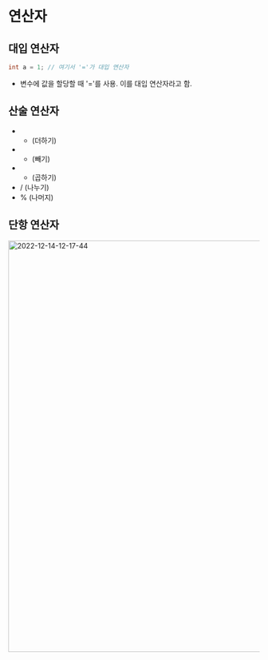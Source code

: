 # 연산자

## 대입 연산자

```java
int a = 1; // 여기서 '='가 대입 연산자
```

- 변수에 값을 할당할 때 '='를 사용. 이를 대입 연산자라고 함.

## 산술 연산자

- - (더하기)
- - (빼기)
- - (곱하기)
- / (나누기)
- % (나머지)

## 단항 연산자

<img width="824" src="https://i.ibb.co/gRVPtgK/2022-12-14-12-17-44.png" alt="2022-12-14-12-17-44">
